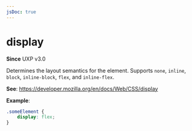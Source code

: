 ```yaml
---
jsDoc: true
---
```

# display

**Since**  UXP v3.0

Determines the layout semantics for the element. Supports `none`, `inline`, `block`, `inline-block`, `flex`, and `inline-flex`.

**See**: https://developer.mozilla.org/en/docs/Web/CSS/display

**Example**:

```css
.someElement {
    display: flex;
}
```
